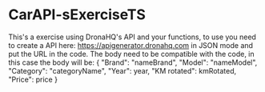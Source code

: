 # CarAPI-sExerciseTS

This's a exercise using DronaHQ's API and your functions, to use you need to create a API here: https://apigenerator.dronahq.com in JSON mode and put the URL in the code.
The body need to be compatible with the code, in this case the body will be:
{
  "Brand": "nameBrand",
  "Model": "nameModel",
  "Category": "categoryName",
  "Year": year,
  "KM rotated": kmRotated,
  "Price": price
}

